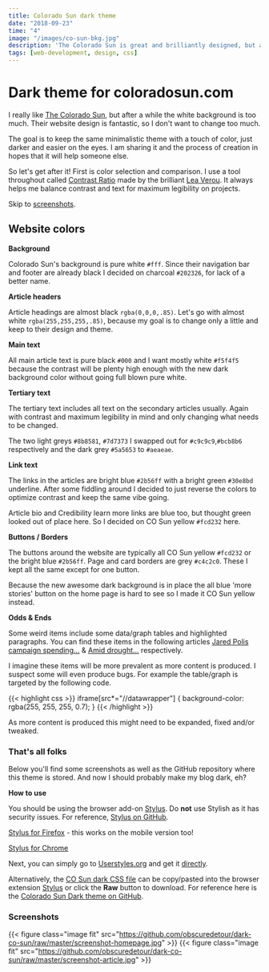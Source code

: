 ```yaml
---
title: Colorado Sun dark theme
date: "2018-09-23"
time: "4"
image: "/images/co-sun-bkg.jpg"
description: 'The Colorado Sun is great and brilliantly designed, but after too much reading the white background can be glaring.'
tags: [web-development, design, css]
---
```


# Dark theme for coloradosun.com

I really like [The Colorado Sun](https://coloradosun.com/), but after a while the white background is too much.  Their website design is fantastic, so I don't want to change too much.

The goal is to keep the same minimalistic theme with a touch of color, just darker and easier on the eyes. I am sharing it and the process of creation in hopes that it will help someone else.

So let's get after it! First is color selection and comparison. I use a tool throughout called [Contrast Ratio](https://contrast-ratio.com/) made by the brilliant [Lea Verou](http://lea.verou.me/). It always helps me balance contrast and text for maximum legibility on projects.

Skip to [screenshots](#screenshots).

## Website colors
**Background**

Colorado Sun's background is pure white `#fff`. Since their navigation bar and footer are already black I decided on charcoal `#202326`, for lack of a better name.

**Article headers**

Article headings are almost black `rgba(0,0,0,.85)`. Let's go with almost white `rgba(255,255,255,.85)`, because my goal is to change only a little and keep to their design and theme.

**Main text**

All main article text is pure black `#000` and I want mostly white `#f5f4f5` because the contrast will be plenty high enough with the new dark background color without going full blown pure white.

**Tertiary text**

The tertiary text includes all text on the secondary articles usually. Again with contrast and maximum legibility in mind and only changing what needs to be changed.

The two light greys `#8b8581`, `#7d7373` I swapped out for `#c9c9c9`,`#bcb8b6` respectively and the dark grey `#5a5653` to `#aeaeae`.

**Link text**

The links in the articles are bright blue `#2b56ff` with a bright green `#30e8bd` underline. After some fiddling around I decided to just reverse the colors to optimize contrast and keep the same vibe going.

Article bio and Credibility learn more links are blue too, but thought green looked out of place here. So I decided on CO Sun yellow `#fcd232` here.

**Buttons / Borders**

The buttons around the website are typically all CO Sun yellow `#fcd232` or the bright blue `#2b56ff`. Page and card borders are grey `#c4c2c0`. These I kept all the same except for one button.

Because the new awesome dark background is in place the all blue 'more stories' button on the home page is hard to see so I made it CO Sun yellow instead.

**Odds & Ends**

Some weird items include some data/graph tables and highlighted paragraphs. You can find these items in the following articles [Jared Polis campaign spending...](https://coloradosun.com/2018/09/14/jared-polis-campaign-spending-governor-race-2018/) & [Amid drought...](https://coloradosun.com/2018/09/12/colorado-water-law-drought-climate-change/) respectively.

I imagine these items will be more prevalent as more content is produced. I suspect some will even produce bugs. For example the table/graph is targeted by the following code.

{{< highlight css >}}
iframe[src*="//datawrapper"] {
	background-color: rgba(255, 255, 255, 0.7);
}
{{< /highlight >}}

As more content is produced this might need to be expanded, fixed and/or tweaked.

### That's all folks

Below you'll find some screenshots as well as the GitHub repository where this theme is stored. And now I should probably make my blog dark, eh?

**How to use**

You should be using the browser add-on [Stylus](https://add0n.com/stylus.html). Do **not** use Stylish as it has security issues. For reference, [Stylus on GitHub](https://github.com/openstyles/stylus).

[Stylus for Firefox](https://addons.mozilla.org/en-US/firefox/addon/styl-us/) - this works on the mobile version too!

[Stylus for Chrome](https://chrome.google.com/webstore/detail/stylus/clngdbkpkpeebahjckkjfobafhncgmne?hl=en)

Next, you can simply go to [Userstyles.org](https://userstyles.org/styles/164524/the-colorado-sun-dark-theme) and get it [directly](https://userstyles.org/styles/164524/the-colorado-sun-dark-theme).

Alternatively, the [CO Sun dark CSS file](https://github.com/obscuredetour/dark-co-sun/blob/master/co-sun-dark.css) can be copy/pasted into  the browser extension [Stylus](https://add0n.com/stylus.html) or click the **Raw** button to download. For reference here is the [Colorado Sun Dark theme on GitHub](https://github.com/obscuredetour/dark-co-sun).

### Screenshots


{{< figure class="image fit" src="https://github.com/obscuredetour/dark-co-sun/raw/master/screenshot-homepage.jpg" >}}
{{< figure class="image fit" src="https://github.com/obscuredetour/dark-co-sun/raw/master/screenshot-article.jpg" >}}